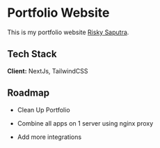 # Portfolio Website

This is my portfolio website [Risky Saputra](https://risky-saputra.my.id/).

## Tech Stack

**Client:** NextJs, TailwindCSS

## Roadmap

- Clean Up Portfolio

- Combine all apps on 1 server using nginx proxy

- Add more integrations
